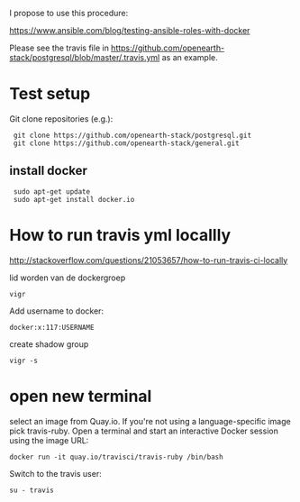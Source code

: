 I propose to use this procedure:

https://www.ansible.com/blog/testing-ansible-roles-with-docker

Please see the travis file in https://github.com/openearth-stack/postgresql/blob/master/.travis.yml as an example.



# Test setup

Git clone repositories (e.g.):
```
 git clone https://github.com/openearth-stack/postgresql.git
 git clone https://github.com/openearth-stack/general.git
```

## install docker
```
 sudo apt-get update
 sudo apt-get install docker.io
```

# How to run travis yml locallly
 http://stackoverflow.com/questions/21053657/how-to-run-travis-ci-locally

lid worden van de dockergroep
```
vigr
```
Add username to docker:
```
docker:x:117:USERNAME
```
create shadow group
```
vigr -s
```
# open new terminal
select an image from Quay.io. If you're not using a language-specific image pick travis-ruby. Open a terminal and start an interactive Docker session using the image URL:
```
docker run -it quay.io/travisci/travis-ruby /bin/bash
```

Switch to the travis user:
```
su - travis
```

